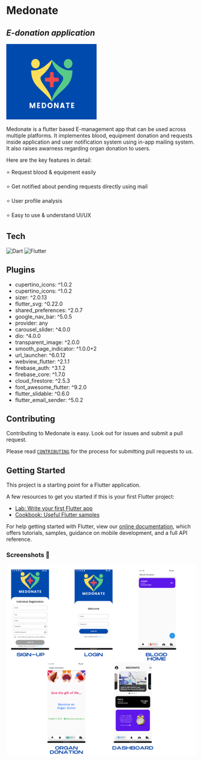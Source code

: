 # Medonate
## _E-donation application_

<img src="images/logo.png" width="240px" height="200px"/>

Medonate is a flutter based E-management app that can be used across multiple platforms. It implementes blood, equipment donation and requests inside
application and user notification system using in-app mailing system. It also raises awarness regarding organ donation to users.

Here are the key features in detail:

⭐ Request blood & equipment easily

⭐ Get notified about pending requests directly using mail

⭐ User profile analysis

⭐ Easy to use & understand UI/UX

## Tech

![Dart](https://img.shields.io/badge/dart-%230175C2.svg?style=for-the-badge&logo=dart&logoColor=white)
![Flutter](https://img.shields.io/badge/Flutter-%2302569B.svg?style=for-the-badge&logo=Flutter&logoColor=white)

## Plugins
  - cupertino_icons: ^1.0.2
  - cupertino_icons: ^1.0.2
  - sizer: ^2.0.13
  - flutter_svg: ^0.22.0
  - shared_preferences: ^2.0.7
  - google_nav_bar: ^5.0.5
  - provider: any
  - carousel_slider: ^4.0.0
  - dio: ^4.0.0
  - transparent_image: ^2.0.0
  - smooth_page_indicator: ^1.0.0+2
  - url_launcher: ^6.0.12
  - webview_flutter: ^2.1.1
  - firebase_auth: ^3.1.2
  - firebase_core: ^1.7.0
  - cloud_firestore: ^2.5.3
  - font_awesome_flutter: ^9.2.0
  - flutter_slidable: ^0.6.0
  - flutter_email_sender: ^5.0.2
  
## Contributing

Contributing to Medonate is easy. Look out for issues and submit a pull request.

Please read [`CONTRIBUTING`](CONTRIBUTING.md) for the process for submitting pull requests to us.

## Getting Started

This project is a starting point for a Flutter application.

A few resources to get you started if this is your first Flutter project:

- [Lab: Write your first Flutter app](https://flutter.dev/docs/get-started/codelab)
- [Cookbook: Useful Flutter samples](https://flutter.dev/docs/cookbook)

For help getting started with Flutter, view our
[online documentation](https://flutter.dev/docs), which offers tutorials,
samples, guidance on mobile development, and a full API reference.

### Screenshots 📱
![](images/screenshots.png)
